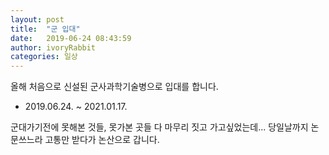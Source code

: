 ```yaml
---
layout: post
title:  "군 입대"
date:   2019-06-24 08:43:59
author: ivoryRabbit
categories: 일상
---
```


올해 처음으로 신설된 군사과학기술병으로 입대를 합니다. 
- 2019.06.24. ~ 2021.01.17.

군대가기전에 못해본 것들, 못가본 곳들 다 마무리 짓고 가고싶었는데... 당일날까지 논문쓰느라 고통만 받다가 논산으로 갑니다.
